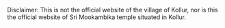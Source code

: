 Disclaimer: This is not the official website of the village of Kollur, nor is this the official website of Sri Mookambika temple situated in Kollur.
